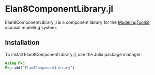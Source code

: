 # Elan8ComponentLibrary.jl

Elan8ComponentLibrary.jl is a component library for the
[ModelingToolkit](https://docs.sciml.ai/ModelingToolkit/stable/) acausal modeling system.

## Installation

To install Elan8ComponentLibrary.jl, use the Julia package manager:

```julia
using Pkg
Pkg.add("Elan8ComponentLibrary")
```



 
